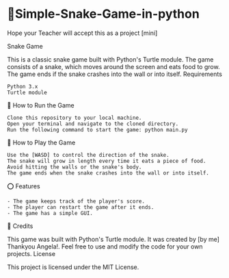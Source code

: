 # 🐍Simple-Snake-Game-in-python
Hope your Teacher will accept this as a project [mini]

Snake Game

This is a classic snake game built with Python's Turtle module. The game consists of a snake, which moves around the screen and eats food to grow. The game ends if the snake crashes into the wall or into itself.
Requirements

    Python 3.x
    Turtle module

🐇 How to Run the Game

    Clone this repository to your local machine.
    Open your terminal and navigate to the cloned directory.
    Run the following command to start the game: python main.py

🐔 How to Play the Game

    Use the [WASD] to control the direction of the snake.
    The snake will grow in length every time it eats a piece of food.
    Avoid hitting the walls or the snake's body.
    The game ends when the snake crashes into the wall or into itself.

⭕ Features

    - The game keeps track of the player's score.
    - The player can restart the game after it ends.
    - The game has a simple GUI.

🦚 Credits

This game was built with Python's Turtle module. It was created by [by me] Thankyou Angela!. Feel free to use and modify the code for your own projects.
License

This project is licensed under the MIT License.
